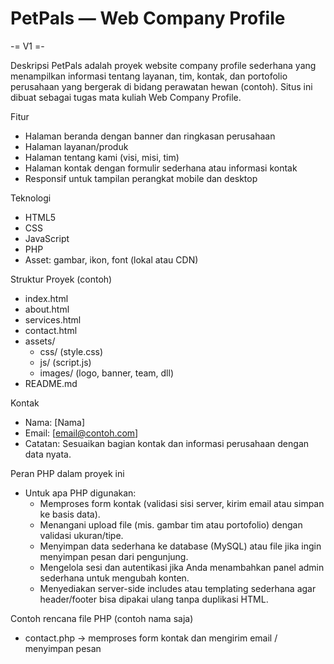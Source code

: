 # PetPals — Web Company Profile

-= V1 =-

Deskripsi
PetPals adalah proyek website company profile sederhana yang menampilkan informasi tentang layanan, tim, kontak, dan portofolio perusahaan yang bergerak di bidang perawatan hewan (contoh). Situs ini dibuat sebagai tugas mata kuliah Web Company Profile.

Fitur
- Halaman beranda dengan banner dan ringkasan perusahaan
- Halaman layanan/produk
- Halaman tentang kami (visi, misi, tim)
- Halaman kontak dengan formulir sederhana atau informasi kontak
- Responsif untuk tampilan perangkat mobile dan desktop

Teknologi
- HTML5
- CSS 
- JavaScript 
- PHP
- Asset: gambar, ikon, font (lokal atau CDN)


Struktur Proyek (contoh)
- index.html
- about.html
- services.html
- contact.html
- assets/
  - css/ (style.css)
  - js/ (script.js)
  - images/ (logo, banner, team, dll)
- README.md

Kontak
- Nama: [Nama]
- Email: [email@contoh.com]
- Catatan: Sesuaikan bagian kontak dan informasi perusahaan dengan data nyata.

Peran PHP dalam proyek ini
- Untuk apa PHP digunakan:
  - Memproses form kontak (validasi sisi server, kirim email atau simpan ke basis data).
  - Menangani upload file (mis. gambar tim atau portofolio) dengan validasi ukuran/tipe.
  - Menyimpan data sederhana ke database (MySQL) atau file jika ingin menyimpan pesan dari pengunjung.
  - Mengelola sesi dan autentikasi jika Anda menambahkan panel admin sederhana untuk mengubah konten.
  - Menyediakan server-side includes atau templating sederhana agar header/footer bisa dipakai ulang tanpa duplikasi HTML.

Contoh rencana file PHP (contoh nama saja)
- contact.php  -> memproses form kontak dan mengirim email / menyimpan pesan